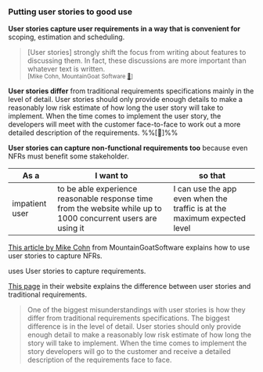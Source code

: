 <link rel="stylesheet" href="{{baseUrl}}/book/css/textbook.css">

<div class="website-content">

### Putting user stories to good use

<div id="main">

**User stories capture user requirements in a way that is convenient for** <popover content="i.e. which features to include in the product">scoping</popover>, <popover content="i.e. how much effort each feature will take">estimation</popover> and <popover content="i.e. when to deliver each feature">scheduling</popover>. 

> [User stories] strongly shift the focus from writing about features to discussing them. In fact, these discussions are more important than whatever text is written.<br/>
> <sup>[Mike Cohn, MountainGoat Software [:link:](https://www.mountaingoatsoftware.com/agile/user-stories)]</sup>

**User stories differ** from <popover content="e.g. a description of the requirements written in prose">traditional requirements specifications</popover> mainly in the level of detail. User stories should only provide enough details to make a reasonably low risk estimate of how long the user story will take to implement. When the time comes to implement the user story, the developers will meet with the customer face-to-face  to work out a more detailed description of the requirements. %%[<trigger for="modal:xp-user-stories" trigger="click">:bookmark:</trigger>]%%

**User stories can capture non-functional requirements too** because even NFRs must benefit some stakeholder.
  
<tip-box>

As a | I want to | so that
-----|-----------|--------
impatient user | to be able experience reasonable response time from the website while up to 1000 concurrent users are using it | I can use the app even when the traffic is at the maximum expected level

</tip-box>

<panel header="%%:book: More on using user stories to capture NFRs%% :zero:" type="seamless">

[This article by Mike Cohn](https://www.mountaingoatsoftware.com/blog/non-functional-requirements-as-user-stories) from MountainGoatSoftware explains how to use user stories to capture NFRs.

</panel>

<!-- extras ------------------------------------------------------------------------------------ -->

<panel header=":paperclip: Extras" expandable type="seamless" expanded>

  <panel header=":mortar_board: Learning Outcomes" expandable type="seamless">
    <include src="Exercises.md" />
  </panel>

  <panel header=":package: Resources" expandable type="seamless">
    <include src="Resources.md" />
  </panel>

</panel>

<!-- additional info ------------------------------------------------------------------------------------ -->

<modal id="modal:xp-user-stories" title=":bookmark: User stories vs traditional requirement specifications, according to XP">

<include src="../../../common/PopOvers.md#xp" /> uses User stories to capture requirements. 

[This page](http://www.extremeprogramming.org/rules/userstories.html) in their website explains the difference between user stories and traditional requirements.

>One of the biggest misunderstandings with user stories is how they differ from traditional requirements specifications. The biggest difference is in the level of detail. User stories should only provide enough detail to make a reasonably low risk estimate of how long the story will take to implement. When the time comes to implement the story developers will go to the customer and receive a detailed description of the requirements face to face.

</modal>

</div>

</div>
